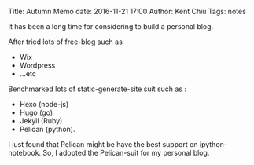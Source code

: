 Title: Autumn Memo 
date: 2016-11-21 17:00
Author: Kent Chiu
Tags: notes



It has been a long time for considering to build a personal blog.

After tried lots of free-blog such as 
- Wix
- Wordpress 
- ...etc 

Benchmarked lots of static-generate-site suit such as : 
- Hexo (node-js)
- Hugo (go)
- Jekyll (Ruby)
- Pelican (python).

I just found that Pelican might be have the best support on ipython-notebook. So, I adopted the Pelican-suit for my personal blog. 


